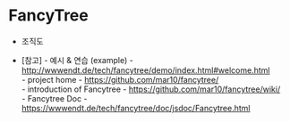 # FancyTree

* 조직도

* [참고]
  *-* 예시 & 연습 (example) - http://wwwendt.de/tech/fancytree/demo/index.html#welcome.html <br>
  *-* project home - https://github.com/mar10/fancytree/ <br>
  *-* introduction of Fancytree - https://github.com/mar10/fancytree/wiki/ <br>
  *-* Fancytree Doc - https://wwwendt.de/tech/fancytree/doc/jsdoc/Fancytree.html <br>
  
